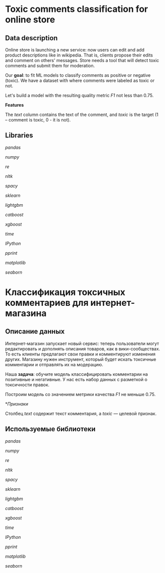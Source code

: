 # Toxic comments classification for online store

## Data description

Online store is launching a new service: now users can edit and add product descriptions like in wikipedia. That is, clients propose their edits and comment on others' messages. Store needs a tool that will detect toxic comments and submit them for moderation.

Our **goal**: to fit ML models to classify comments as positive or negative (toxic). We have a dataset with where comments were labeled as toxic or not.

Let's build a model with the resulting quality metric *F1* not less than 0.75.

**Features**

The *text* column contains the text of the comment, and *toxic* is the target (1 – comment is toxic, 0 - it is not).

## Libraries

*pandas*

*numpy*

*re*

*nltk*

*spacy*

*sklearn*

*lightgbm*

*catboost*

*xgboost*

*time*

*IPython*

*pprint*

*matplotlib*

*seaborn*

# Классификация токсичных комментариев для интернет-магазина

## Описание данных

Интернет-магазин запускает новый сервис: теперь пользователи могут редактировать и дополнять описания товаров, как в вики-сообществах. То есть клиенты предлагают свои правки и комментируют изменения других. Магазину нужен инструмент, который будет искать токсичные комментарии и отправлять их на модерацию. 

Наша **задача**: обучите модель классифицировать комментарии на позитивные и негативные. У нас есть набор данных с разметкой о токсичности правок.

Построим модель со значением метрики качества *F1* не меньше 0.75. 

**Признаки*

Столбец *text* содержит текст комментария, а *toxic* — целевой признак.

## Используемые библиотеки

*pandas*

*numpy*

*re*

*nltk*

*spacy*

*sklearn*

*lightgbm*

*catboost*

*xgboost*

*time*

*IPython*

*pprint*

*matplotlib*

*seaborn*